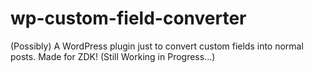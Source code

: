 # wp-custom-field-converter
(Possibly) A WordPress plugin just to convert custom fields into normal posts. Made for ZDK! (Still Working in Progress...)
